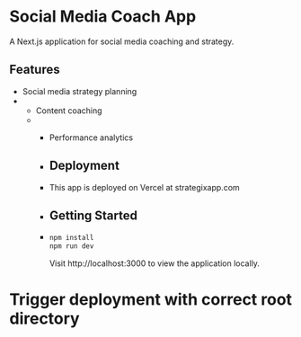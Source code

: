 # Social Media Coach App

A Next.js application for social media coaching and strategy.

## Features

- Social media strategy planning
- - Content coaching
  - - Performance analytics
   
    - ## Deployment
   
    - This app is deployed on Vercel at strategixapp.com
   
    - ## Getting Started
   
    - ```bash
      npm install
      npm run dev
      ```

      Visit http://localhost:3000 to view the application locally.
# Trigger deployment with correct root directory
